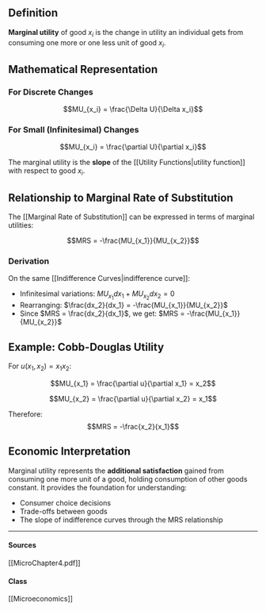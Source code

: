 ## Definition

**Marginal utility** of good $x_i$ is the change in utility an individual gets from consuming one more or one less unit of good $x_i$.

## Mathematical Representation

### For Discrete Changes
$$MU_{x_i} = \frac{\Delta U}{\Delta x_i}$$

### For Small (Infinitesimal) Changes
$$MU_{x_i} = \frac{\partial U}{\partial x_i}$$

The marginal utility is the **slope** of the [[Utility Functions|utility function]] with respect to good $x_i$.

## Relationship to Marginal Rate of Substitution

The [[Marginal Rate of Substitution]] can be expressed in terms of marginal utilities:

$$MRS = -\frac{MU_{x_1}}{MU_{x_2}}$$

### Derivation
On the same [[Indifference Curves|indifference curve]]:
- Infinitesimal variations: $MU_{x_1} dx_1 + MU_{x_2} dx_2 = 0$
- Rearranging: $\frac{dx_2}{dx_1} = -\frac{MU_{x_1}}{MU_{x_2}}$
- Since $MRS = \frac{dx_2}{dx_1}$, we get: $MRS = -\frac{MU_{x_1}}{MU_{x_2}}$

## Example: Cobb-Douglas Utility

For $u(x_1, x_2) = x_1 x_2$:

$$MU_{x_1} = \frac{\partial u}{\partial x_1} = x_2$$

$$MU_{x_2} = \frac{\partial u}{\partial x_2} = x_1$$

Therefore:
$$MRS = -\frac{x_2}{x_1}$$

## Economic Interpretation

Marginal utility represents the **additional satisfaction** gained from consuming one more unit of a good, holding consumption of other goods constant. It provides the foundation for understanding:
- Consumer choice decisions
- Trade-offs between goods
- The slope of indifference curves through the MRS relationship

---
#### Sources
[[MicroChapter4.pdf]]
#### Class
[[Microeconomics]]